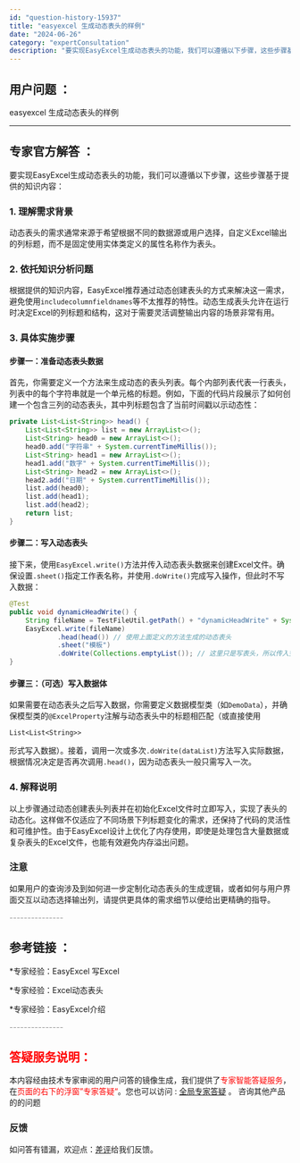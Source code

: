 ```yaml
---
id: "question-history-15937"
title: "easyexcel 生成动态表头的样例"
date: "2024-06-26"
category: "expertConsultation"
description: "要实现EasyExcel生成动态表头的功能，我们可以遵循以下步骤，这些步骤基于提供的知识内容：### 1. **理解需求背景**动态表头的需求通常来源于希望根据不同的数据源或用户选择，自定义Excel输出的列标题，而不是固定使用实体类定义的属性名称作为表头。### 2. **依托知识分析问题**根据"
---
```


## 用户问题 ： 
 easyexcel 生成动态表头的样例  

---------------
## 专家官方解答 ：

要实现EasyExcel生成动态表头的功能，我们可以遵循以下步骤，这些步骤基于提供的知识内容：

### 1. **理解需求背景**
动态表头的需求通常来源于希望根据不同的数据源或用户选择，自定义Excel输出的列标题，而不是固定使用实体类定义的属性名称作为表头。

### 2. **依托知识分析问题**
根据提供的知识内容，EasyExcel推荐通过动态创建表头的方式来解决这一需求，避免使用`includecolumnfieldnames`等不太推荐的特性。动态生成表头允许在运行时决定Excel的列标题和结构，这对于需要灵活调整输出内容的场景非常有用。

### 3. **具体实施步骤**

#### 步骤一：准备动态表头数据
首先，你需要定义一个方法来生成动态的表头列表。每个内部列表代表一行表头，列表中的每个字符串就是一个单元格的标题。例如，下面的代码片段展示了如何创建一个包含三列的动态表头，其中列标题包含了当前时间戳以示动态性：

```java
private List<List<String>> head() {
    List<List<String>> list = new ArrayList<>();
    List<String> head0 = new ArrayList<>();
    head0.add("字符串" + System.currentTimeMillis());
    List<String> head1 = new ArrayList<>();
    head1.add("数字" + System.currentTimeMillis());
    List<String> head2 = new ArrayList<>();
    head2.add("日期" + System.currentTimeMillis());
    list.add(head0);
    list.add(head1);
    list.add(head2);
    return list;
}
```

#### 步骤二：写入动态表头
接下来，使用`EasyExcel.write()`方法并传入动态表头数据来创建Excel文件。确保设置`.sheet()`指定工作表名称，并使用`.doWrite()`完成写入操作，但此时不写入数据：

```java
@Test
public void dynamicHeadWrite() {
    String fileName = TestFileUtil.getPath() + "dynamicHeadWrite" + System.currentTimeMillis() + ".xlsx";
    EasyExcel.write(fileName)
            .head(head()) // 使用上面定义的方法生成的动态表头
            .sheet("模板")
            .doWrite(Collections.emptyList()); // 这里只是写表头，所以传入空数据列表
}
```

#### 步骤三：（可选）写入数据体
如果需要在动态表头之后写入数据，你需要定义数据模型类（如`DemoData`），并确保模型类的`@ExcelProperty`注解与动态表头中的标题相匹配（或直接使用
```
List<List<String>>
```
形式写入数据）。接着，调用一次或多次`.doWrite(dataList)`方法写入实际数据，根据情况决定是否再次调用`.head()`，因为动态表头一般只需写入一次。

### 4. **解释说明**
以上步骤通过动态创建表头列表并在初始化Excel文件时立即写入，实现了表头的动态化。这样做不仅适应了不同场景下列标题变化的需求，还保持了代码的灵活性和可维护性。由于EasyExcel设计上优化了内存使用，即使是处理包含大量数据或复杂表头的Excel文件，也能有效避免内存溢出问题。

### 注意
如果用户的查询涉及到如何进一步定制化动态表头的生成逻辑，或者如何与用户界面交互以动态选择输出列，请提供更具体的需求细节以便给出更精确的指导。


<font color="#949494">---------------</font> 


## 参考链接 ：

*专家经验：EasyExcel 写Excel 
 
 *专家经验：Excel动态表头 
 
 *专家经验：EasyExcel介绍 


 <font color="#949494">---------------</font> 
 


## <font color="#FF0000">答疑服务说明：</font> 

本内容经由技术专家审阅的用户问答的镜像生成，我们提供了<font color="#FF0000">专家智能答疑服务</font>，在<font color="#FF0000">页面的右下的浮窗”专家答疑“</font>。您也可以访问 : [全局专家答疑](https://answer.opensource.alibaba.com/docs/intro) 。 咨询其他产品的的问题

### 反馈
如问答有错漏，欢迎点：[差评](https://ai.nacos.io/user/feedbackByEnhancerGradePOJOID?enhancerGradePOJOId=15952)给我们反馈。
